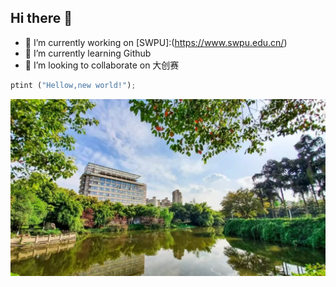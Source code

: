 ## Hi there 👋

- 🔭 I’m currently working on [SWPU]:(https://www.swpu.edu.cn/)
- 🌱 I’m currently learning Github
- 👯 I’m looking to collaborate on 大创赛

```python
ptint ("Hellow,new world!");
```
![SWPU](微信图片_20240927224606.jpg)

